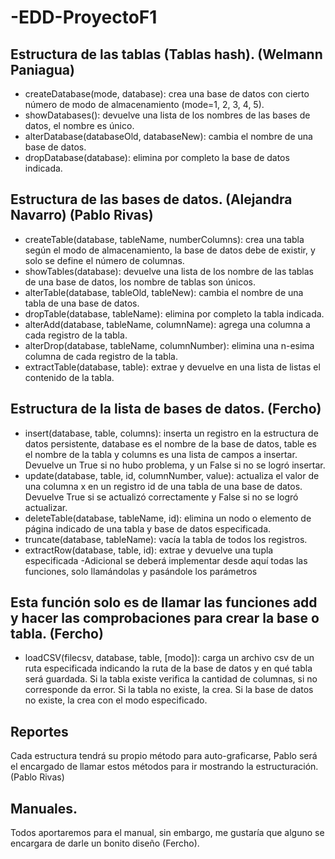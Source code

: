 # -EDD-ProyectoF1
## Estructura de las tablas (Tablas hash). (Welmann Paniagua)
  - createDatabase(mode, database): crea una base de datos con cierto número de modo de almacenamiento (mode=1, 2, 3, 4, 5).
  - showDatabases(): devuelve una lista de los nombres de las bases de datos, el nombre es único.
  - alterDatabase(databaseOld, databaseNew): cambia el nombre de una base de datos.
  - dropDatabase(database): elimina por completo la base de datos indicada.

## Estructura de las bases de datos. (Alejandra Navarro) (Pablo Rivas)
- createTable(database, tableName, numberColumns): crea una tabla según el modo de almacenamiento, la base de datos debe de existir, y solo se define el número de columnas.
- showTables(database): devuelve una lista de los nombre de las tablas de una base de datos, los nombre de tablas son únicos.
- alterTable(database, tableOld, tableNew): cambia el nombre de una tabla de una base de datos.
- dropTable(database, tableName): elimina por completo la tabla indicada.
- alterAdd(database, tableName, columnName): agrega una columna a cada registro de la tabla.
- alterDrop(database, tableName, columnNumber): elimina una n-esima columna de cada registro de la tabla.
- extractTable(database, table): extrae y devuelve en una lista de listas el contenido de la tabla.
	 
## Estructura de la lista de bases de datos. (Fercho) 
- insert(database, table, columns): inserta un registro en la estructura de datos persistente, database es el nombre de la base de datos, table es el nombre de la tabla y columns es una lista de campos a insertar. Devuelve un True si no hubo problema, y un False si no se logró insertar.
- update(database, table, id, columnNumber, value): actualiza el valor de una columna x en un registro id de una tabla de una base de datos. Devuelve True si se actualizó correctamente y False si no se logró actualizar.
- deleteTable(database, tableName, id): elimina un nodo o elemento de página indicado de una tabla y base de datos especificada.
- truncate(database, tableName): vacía la tabla de todos los registros.
- extractRow(database, table, id): extrae y devuelve una tupla especificada
      -Adicional se deberá implementar desde aquí todas las funciones, solo llamándolas y pasándole los parámetros
## Esta función solo es de llamar las funciones add y hacer las comprobaciones para crear la base o tabla. (Fercho)
- loadCSV(filecsv, database, table, [modo]): carga un archivo csv de un ruta especificada indicando la ruta de la base de datos y en qué tabla será guardada. Si la tabla existe verifica la cantidad de columnas, si no corresponde da error. Si la tabla no existe, la crea. Si la base de datos no existe, la crea con el modo especificado.
 
## Reportes
Cada estructura tendrá su propio método para auto-graficarse, Pablo será el encargado de llamar estos métodos para ir mostrando la estructuración. (Pablo Rivas)
## Manuales. 
Todos aportaremos para el manual, sin embargo, me gustaría que alguno se encargara de darle un bonito diseño (Fercho).
